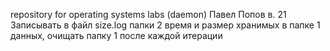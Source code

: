 repository for operating systems labs (daemon)
Павел Попов в. 21 
Записывать в файл size.log папки 2 время и размер хранимых в папке 1 данных, очищать папку 1 после каждой итерации
